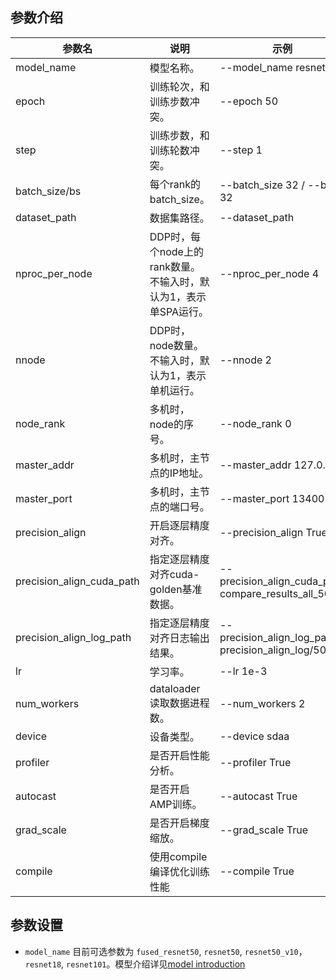 ## 参数介绍

参数名 | 说明 | 示例
-----------------|-----------------|-----------------
model_name |模型名称。 | --model_name resnet50
epoch| 训练轮次，和训练步数冲突。 | --epoch 50
step | 训练步数，和训练轮数冲突。 | --step 1
batch_size/bs | 每个rank的batch_size。 | --batch_size 32 / --bs 32
dataset_path | 数据集路径。 | --dataset_path
nproc_per_node | DDP时，每个node上的rank数量。不输入时，默认为1，表示单SPA运行。 | --nproc_per_node 4
nnode | DDP时，node数量。不输入时，默认为1，表示单机运行。| --nnode 2
node_rank|多机时，node的序号。|--node_rank 0
master_addr|多机时，主节点的IP地址。|--master_addr 127.0.0.1
master_port|多机时，主节点的端口号。|--master_port 13400
precision_align|开启逐层精度对齐。|--precision_align True
precision_align_cuda_path|指定逐层精度对齐cuda-golden基准数据。|--precision_align_cuda_path compare_results_all_50_pt
precision_align_log_path|指定逐层精度对齐日志输出结果。|--precision_align_log_path precision_align_log/50_pt
lr|学习率。|--lr 1e-3
num_workers|dataloader读取数据进程数。|--num_workers 2
device|设备类型。|--device sdaa
profiler|是否开启性能分析。|--profiler True
autocast|是否开启AMP训练。|--autocast True
grad_scale| 是否开启梯度缩放。 | --grad_scale True
compile| 使用compile编译优化训练性能 | --compile True

## 参数设置
*  `model_name` 目前可选参数为 `fused_resnet50`, `resnet50`, `resnet50_v10`，`resnet18`, `resnet101`。模型介绍详见[model introduction](../docs/mdoel_introduction.md)